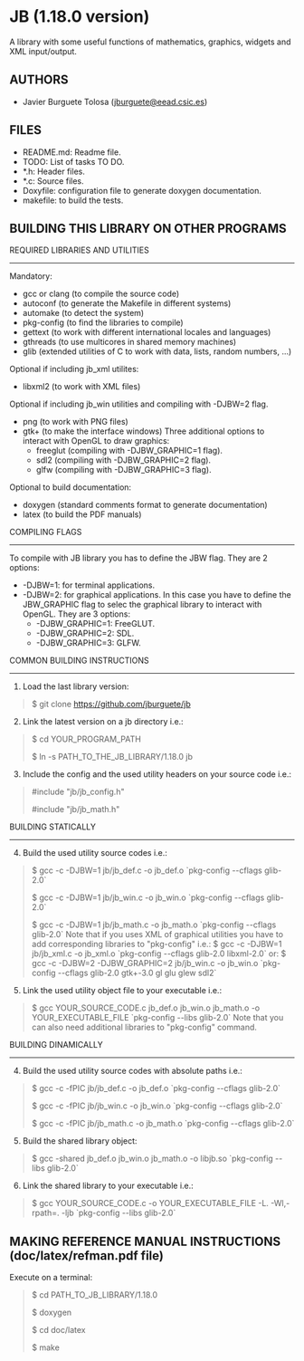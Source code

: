 JB (1.18.0 version)
==================

A library with some useful functions of mathematics, graphics, widgets and XML
input/output.

AUTHORS
-------

* Javier Burguete Tolosa (jburguete@eead.csic.es)

FILES
-----

* README.md: Readme file.
* TODO: List of tasks TO DO.
* *.h: Header files.
* *.c: Source files.
* Doxyfile: configuration file to generate doxygen documentation.
* makefile: to build the tests.

BUILDING THIS LIBRARY ON OTHER PROGRAMS
---------------------------------------

REQUIRED LIBRARIES AND UTILITIES
________________________________

Mandatory:
* gcc or clang (to compile the source code)
* autoconf (to generate the Makefile in different systems)
* automake (to detect the system)
* pkg-config (to find the libraries to compile)
* gettext (to work with different international locales and languages)
* gthreads (to use multicores in shared memory machines)
* glib (extended utilities of C to work with data, lists, random numbers, ...)

Optional if including jb_xml utilites:
* libxml2 (to work with XML files)

Optional if including jb_win utilities and compiling with -DJBW=2 flag.
* png (to work with PNG files)
* gtk+ (to make the interface windows)
  Three additional options to interact with OpenGL to draw graphics:
  * freeglut (compiling with -DJBW_GRAPHIC=1 flag).
  * sdl2 (compiling with -DJBW_GRAPHIC=2 flag).
  * glfw (compiling with -DJBW_GRAPHIC=3 flag).

Optional to build documentation:
* doxygen (standard comments format to generate documentation)
* latex (to build the PDF manuals)

COMPILING FLAGS
_______________

To compile with JB library you has to define the JBW flag. They are 2 options:
* -DJBW=1: for terminal applications.
* -DJBW=2: for graphical applications.
  In this case you have to define the JBW_GRAPHIC flag to selec the graphical
  library to interact with OpenGL. They are 3 options:
  * -DJBW_GRAPHIC=1: FreeGLUT.
  * -DJBW_GRAPHIC=2: SDL.
  * -DJBW_GRAPHIC=3: GLFW.

COMMON BUILDING INSTRUCTIONS
____________________________

1. Load the last library version:
> $ git clone https://github.com/jburguete/jb

2. Link the latest version on a jb directory i.e.:
> $ cd YOUR_PROGRAM_PATH
>
> $ ln -s PATH_TO_THE_JB_LIBRARY/1.18.0 jb

3. Include the config and the used utility headers on your source code i.e.:
> \#include "jb/jb_config.h"
>
> \#include "jb/jb_math.h"

BUILDING STATICALLY
___________________

4. Build the used utility source codes i.e.:
> $ gcc -c -DJBW=1 jb/jb_def.c -o jb_def.o
> \`pkg-config --cflags glib-2.0\`
>
> $ gcc -c -DJBW=1 jb/jb_win.c -o jb_win.o
> \`pkg-config --cflags glib-2.0\`
>
> $ gcc -c -DJBW=1 jb/jb_math.c -o jb_math.o
> \`pkg-config --cflags glib-2.0\`
Note that if you uses XML of graphical utilities you have to add corresponding
libraries to "pkg-config" i.e.:
> $ gcc -c -DJBW=1 jb/jb_xml.c -o jb_xml.o
> \`pkg-config --cflags glib-2.0 libxml-2.0\`
or:
> $ gcc -c -DJBW=2 -DJBW_GRAPHIC=2 jb/jb_win.c -o jb_win.o
> \`pkg-config --cflags glib-2.0 gtk+-3.0 gl glu glew sdl2\`

5. Link the used utility object file to your executable i.e.:
> $ gcc YOUR_SOURCE_CODE.c jb_def.o jb_win.o jb_math.o -o YOUR_EXECUTABLE_FILE 
> \`pkg-config --libs glib-2.0\`
Note that you can also need additional libraries to "pkg-config" command.

BUILDING DINAMICALLY
____________________

4. Build the used utility source codes with absolute paths i.e.:
> $ gcc -c -fPIC jb/jb_def.c -o jb_def.o
> \`pkg-config --cflags glib-2.0\`
>
> $ gcc -c -fPIC jb/jb_win.c -o jb_win.o
> \`pkg-config --cflags glib-2.0\`
>
> $ gcc -c -fPIC jb/jb_math.c -o jb_math.o
> \`pkg-config --cflags glib-2.0\`

5. Build the shared library object:
> $ gcc -shared jb_def.o jb_win.o jb_math.o -o libjb.so
> \`pkg-config --libs glib-2.0\`

6. Link the shared library to your executable i.e.:
> $ gcc YOUR_SOURCE_CODE.c -o YOUR_EXECUTABLE_FILE -L. -Wl,-rpath=. -ljb
> \`pkg-config --libs glib-2.0\`


MAKING REFERENCE MANUAL INSTRUCTIONS (doc/latex/refman.pdf file)
----------------------------------------------------------------

Execute on a terminal:
> $ cd PATH_TO_JB_LIBRARY/1.18.0
>
> $ doxygen
>
> $ cd doc/latex
>
> $ make
